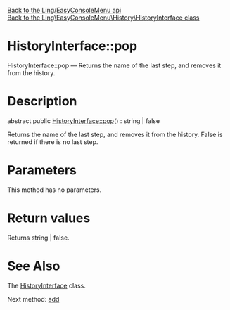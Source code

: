 [Back to the Ling/EasyConsoleMenu api](https://github.com/lingtalfi/EasyConsoleMenu/blob/master/doc/api/Ling/EasyConsoleMenu.md)<br>
[Back to the Ling\EasyConsoleMenu\History\HistoryInterface class](https://github.com/lingtalfi/EasyConsoleMenu/blob/master/doc/api/Ling/EasyConsoleMenu/History/HistoryInterface.md)


HistoryInterface::pop
================



HistoryInterface::pop — Returns the name of the last step, and removes it from the history.




Description
================


abstract public [HistoryInterface::pop](https://github.com/lingtalfi/EasyConsoleMenu/blob/master/doc/api/Ling/EasyConsoleMenu/History/HistoryInterface/pop.md)() : string | false




Returns the name of the last step, and removes it from the history.
False is returned if there is no last step.




Parameters
================

This method has no parameters.


Return values
================

Returns string | false.








See Also
================

The [HistoryInterface](https://github.com/lingtalfi/EasyConsoleMenu/blob/master/doc/api/Ling/EasyConsoleMenu/History/HistoryInterface.md) class.

Next method: [add](https://github.com/lingtalfi/EasyConsoleMenu/blob/master/doc/api/Ling/EasyConsoleMenu/History/HistoryInterface/add.md)<br>

